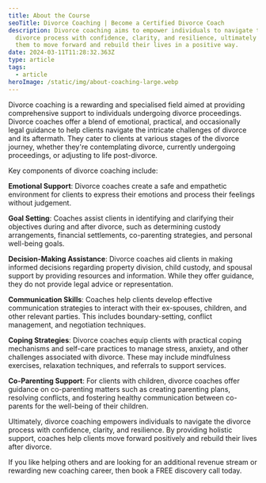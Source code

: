 ```yaml
---
title: About the Course
seoTitle: Divorce Coaching | Become a Certified Divorce Coach
description: Divorce coaching aims to empower individuals to navigate the
  divorce process with confidence, clarity, and resilience, ultimately helping
  them to move forward and rebuild their lives in a positive way.
date: 2024-03-11T11:28:32.363Z
type: article
tags:
  - article
heroImage: /static/img/about-coaching-large.webp
---
```

Divorce coaching is a rewarding and specialised field aimed at providing comprehensive support to individuals undergoing divorce proceedings. Divorce coaches offer a blend of emotional, practical, and occasionally legal guidance to help clients navigate the intricate challenges of divorce and its aftermath. They cater to clients at various stages of the divorce journey, whether they're contemplating divorce, currently undergoing proceedings, or adjusting to life post-divorce.

Key components of divorce coaching include:

**Emotional Support**: Divorce coaches create a safe and empathetic environment for clients to express their emotions and process their feelings without judgement.

**Goal Setting**: Coaches assist clients in identifying and clarifying their objectives during and after divorce, such as determining custody arrangements, financial settlements, co-parenting strategies, and personal well-being goals.

**Decision-Making Assistance**: Divorce coaches aid clients in making informed decisions regarding property division, child custody, and spousal support by providing resources and information. While they offer guidance, they do not provide legal advice or representation.

**Communication Skills**: Coaches help clients develop effective communication strategies to interact with their ex-spouses, children, and other relevant parties. This includes boundary-setting, conflict management, and negotiation techniques.

**Coping Strategies**: Divorce coaches equip clients with practical coping mechanisms and self-care practices to manage stress, anxiety, and other challenges associated with divorce. These may include mindfulness exercises, relaxation techniques, and referrals to support services.

**Co-Parenting Support**: For clients with children, divorce coaches offer guidance on co-parenting matters such as creating parenting plans, resolving conflicts, and fostering healthy communication between co-parents for the well-being of their children.

Ultimately, divorce coaching empowers individuals to navigate the divorce process with confidence, clarity, and resilience. By providing holistic support, coaches help clients move forward positively and rebuild their lives after divorce.

If you like helping others and are looking for an additional revenue stream or rewarding new coaching career, then book a FREE discovery call today.
